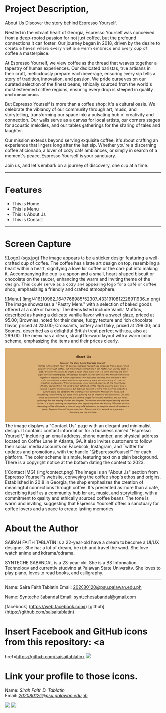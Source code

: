 # Project Description,
About Us
Discover the story behind Espresso Yourself.

Nestled in the vibrant heart of Georgia, Espresso Yourself was conceived from a deep-rooted passion for not just coffee, but the profound connections it can foster. Our journey began in 2018, driven by the desire to create a haven where every visit is a warm embrace and every cup of coffee a masterpiece.

At Espresso Yourself, we view coffee as the thread that weaves together a tapestry of human experiences. Our dedicated baristas, true artisans in their craft, meticulously prepare each beverage, ensuring every sip tells a story of tradition, innovation, and passion. We pride ourselves on our curated selection of the finest beans, ethically sourced from the world's most esteemed coffee regions, ensuring every drop is steeped in quality and conscience.

But Espresso Yourself is more than a coffee shop; it's a cultural oasis. We celebrate the vibrancy of our community through art, music, and storytelling, transforming our space into a pulsating hub of creativity and connection. Our walls serve as a canvas for local artists, our corners stages for acoustic melodies, and our tables gatherings for the sharing of tales and laughter.

Our mission extends beyond serving exquisite coffee; it's about crafting an experience that lingers long after the last sip. Whether you're a discerning coffee aficionado, a lover of cozy café ambiances, or simply in search of a moment's peace, Espresso Yourself is your sanctuary.

Join us, and let's embark on a journey of discovery, one cup at a time.
 ***
# Features
* This is Home
* This is Menu
* This is About Us
* This is Contact
 *** 
# Screen Capture
![Logo] (sgs.jpg)
The image appears to be a sticker design featuring a well-crafted cup of coffee. The coffee has a latte art design on top, resembling a heart within a heart, signifying a love for coffee or the care put into making it. Accompanying the cup is a spoon and a small, heart-shaped biscuit or chocolate on the saucer, enhancing the warm and inviting theme of the design. This could serve as a cozy and appealing logo for a café or coffee shop, emphasizing a friendly and crafted atmosphere.

![Menu] (img/416210962_1647768985752307_4331910812228911936_n.png)
The image showcases a "Pastry Menu" with a selection of baked goods offered at a café or bakery. The items listed include Vanilla Muffins, described as having a delicate vanilla flavor with a sweet glaze, priced at 95.00; Brownies, noted for their dense, fudgy texture and rich chocolate flavor, priced at 200.00; Croissants, buttery and flaky, priced at 299.00; and Scones, described as a delightful British treat perfect with tea, also at 299.00. The menu has a clean, straightforward layout with a warm color scheme, emphasizing the items and their prices clearly.

![About Us](img/416361370_1056353202301411_6582424725058571047_n.png)
The image displays a "Contact Us" page with an elegant and minimalist design. It contains contact information for a business named "Espresso Yourself," including an email address, phone number, and physical address located on Coffee Lane in Atlanta, GA. It also invites customers to follow their social media accounts on Facebook, Instagram, and Twitter for updates and promotions, with the handle "@EspressoYourself" for each platform. The color scheme is simple, featuring text on a plain background. There is a copyright notice at the bottom dating the content to 2023.

![Contact IMG] {img/contect.png}
The image is an "About Us" section from Espresso Yourself's website, conveying the coffee shop's ethos and origins. Established in 2018 in Georgia, the shop emphasizes the creation of meaningful connections through coffee. It's presented as more than a café, describing itself as a community hub for art, music, and storytelling, with a commitment to quality and ethically sourced coffee beans. The tone is warm and inviting, suggesting that Espresso Yourself offers a sanctuary for coffee lovers and a space to create lasting memories.

# About the Author
SAIRAH FAITH TABLATIN is a 22-year-old have a dream to become a UI/UX designer. She has a lot of dream, be rich and travel the word. She love watch anime and kdrama/cdrama.

SYNTECHE SABANDAL is a 23-year-old. She is a BS Information Technology and currently studying at Palawan State University. She loves to play piano, loves to read books, and calligraphy.
 ***

 Name: Saira Faith Tablatin
 Email: 202080120@psu.palawan.edu.ph

 Name: Synteche Sabandal
 Email: syntechesabandal@gmail.com

 [facebook] (https://web.facebook.com/)
 [github] (https://github.com/saisaitablatin)

 # Insert Facebook and GitHub icons from this repository: <a
href=https://github.com/saisaitablatin>
<img src = "https://github.com/gauravghongde/social-icons/blob/master/PNG/Black/Facebook_black.png?raw=true" width="50">

# Link your profile to those icons.
Name: *Sirah Faith D. Tablatin*  
Email: *202080120@psu.palawan.edu.ph*

<a
href=https://github.com/saisaitablatin>
<img src = "https://github.com/gauravghongde/social-icons/blob/master/PNG/Black/Facebook_black.png?raw=true" width="50"> <a
href=https://github.com/saisaitablatin>
<img src = "https://github.com/gauravghongde/social-icons/blob/master/PNG/Black/Github_black.png?raw=true" width="50">
